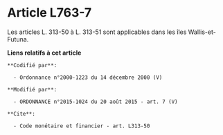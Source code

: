 # Article L763-7

Les articles L. 313-50 à L. 313-51 sont applicables dans les îles Wallis-et-Futuna.

**Liens relatifs à cet article**

	**Codifié par**:

	  - Ordonnance n°2000-1223 du 14 décembre 2000 (V)

	**Modifié par**:

	  - ORDONNANCE n°2015-1024 du 20 août 2015 - art. 7 (V)

	**Cite**:

	  - Code monétaire et financier - art. L313-50
